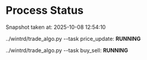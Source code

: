 # Process Status

Snapshot taken at: 2025-10-08 12:54:10

../wintrd/trade_algo.py --task price_update: **RUNNING**

../wintrd/trade_algo.py --task buy_sell: **RUNNING**

